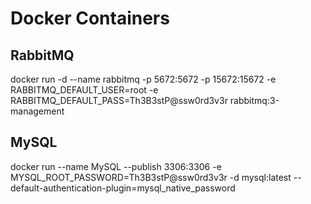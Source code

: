 # Docker Containers
## RabbitMQ
docker run -d --name rabbitmq -p 5672:5672 -p 15672:15672 -e RABBITMQ_DEFAULT_USER=root -e RABBITMQ_DEFAULT_PASS=Th3B3stP@ssw0rd3v3r rabbitmq:3-management
## MySQL
docker run --name MySQL --publish 3306:3306 -e MYSQL_ROOT_PASSWORD=Th3B3stP@ssw0rd3v3r -d mysql:latest --default-authentication-plugin=mysql_native_password
